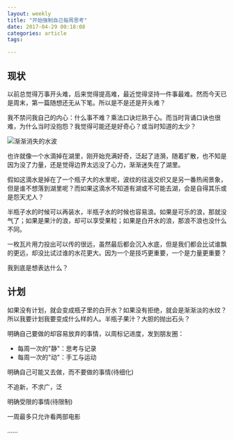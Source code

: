 ```yaml
---
layout: weekly
title: "开始强制自己每周思考"
date: 2017-04-29 00:18:08
categories: article
tags:

---
```


## 现状

以前总觉得万事开头难，后来觉得提高难，最近觉得坚持一件事最难。然而今天已是周末，第一篇随想还无从下笔。所以是不是还是开头难？

我不禁问我自己的内心：什么事不难？乘法口诀烂熟于心。而当时背诵口诀也很难，为什么当时没抱怨？我觉得可能还是好奇心？或当时知道的太少？

![渐渐消失的水波](https://upload-images.jianshu.io/upload_images/1286586-373f4582e523fc93.png?imageMogr2/auto-orient/strip%7CimageView2/2/w/1240)

也许就像一个水滴掉在湖里，刚开始充满好奇，泛起了涟漪，随着扩散，也不知是因为没了力量，还是觉得边界太远没了心力，渐渐迷失在了湖里。

假如这滴水是掉在了一个瓶子大的水里呢，波纹的往返交织又是另一番热闹景象，但是谁不想落到湖里呢？而如果这滴水不知道有湖或不可能去湖，会是自得其乐或是怨天尤人？

半瓶子水的时候可以再装水，半瓶子水的时候也容易浪。如果是可乐的浪，那就没气了；如果是果汁的浪，却可以享受果粒；如果是白开水的浪，那浪不浪也没什么不同。

一枚瓦片用力投出可以传的很远，虽然最后都会沉入水底，但是我们都会比试谁飘的更远，却没比试过谁的水花更大。因为一个是技巧更重要，一个是力量更重要？

我到底是想表达什么？

## 计划

如果没有计划，就会变成瓶子里的白开水？如果没有拒绝，就会是渐渐淡的水纹？所以我要计划我要变成什么样的人。半瓶子果汁？大胆的抛出石头？

明确自己要做的却容易放弃的事情，以周标记进度，发到朋友圈：

- 每周一次的"静"：思考与记录
- 每周一次的"动"：手工与运动

明确自己可能又去做，而不要做的事情(待细化)

不追新，不求广，泛

明确受限的事情(待限制)

一周最多只允许看两部电影

……

